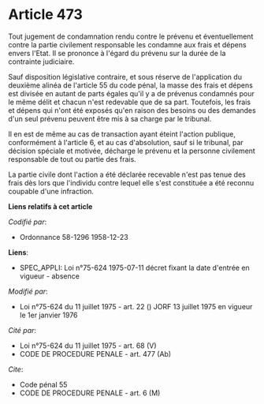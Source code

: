 # Article 473

Tout jugement de condamnation rendu contre le prévenu et éventuellement contre la partie civilement responsable les condamne
aux frais et dépens envers l'Etat. Il se prononce à l'égard du prévenu sur la durée de la contrainte judiciaire. 

Sauf disposition législative contraire, et sous réserve de l'application du deuxième alinéa de l'article 55 du code pénal, la
masse des frais et dépens est divisée en autant de parts égales qu'il y a de prévenus condamnés pour le même délit et chacun
n'est redevable que de sa part. Toutefois, les frais et dépens qui n'ont été exposés qu'en raison des besoins ou des demandes
d'un seul prévenu peuvent être mis à sa charge par le tribunal. 

Il en est de même au cas de transaction ayant éteint l'action publique, conformément à l'article 6, et au cas d'absolution,
sauf si le tribunal, par décision spéciale et motivée, décharge le prévenu et la personne civilement responsable de tout ou
partie des frais. 

La partie civile dont l'action a été déclarée recevable n'est pas tenue des frais dès lors que l'individu contre lequel elle
s'est constituée a été reconnu coupable d'une infraction.

**Liens relatifs à cet article**

_Codifié par_:

  - Ordonnance 58-1296 1958-12-23

**Liens**:

  - SPEC_APPLI: Loi n°75-624 1975-07-11 décret fixant la date d'entrée en vigueur - absence

_Modifié par_:

  - Loi n°75-624 du 11 juillet 1975 - art. 22 () JORF 13 juillet 1975 en vigueur le 1er janvier 1976

_Cité par_:

  - Loi n°75-624 du 11 juillet 1975 - art. 68 (V)
  - CODE DE PROCEDURE PENALE - art. 477 (Ab)

_Cite_:

  - Code pénal 55
  - CODE DE PROCEDURE PENALE - art. 6 (M)
